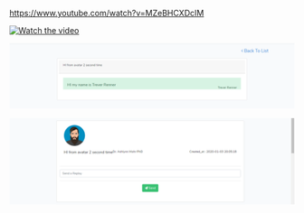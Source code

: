 https://www.youtube.com/watch?v=MZeBHCXDcIM


[![Watch the video](https://search4less.com/wp-content/uploads/2017/02/post-1-s4.jpg)](https://www.youtube.com/watch?v=MZeBHCXDcIM)

![Image of Yaktocat](https://github.com/HeshamFawzy/twitter/blob/master/public/images/1-5-2020%209-57-25%20PM.png?raw=true)

![Image of Yaktocat](https://github.com/HeshamFawzy/twitter/blob/master/public/images/1-5-2020%209-56-01%20PM.png?raw=true)
